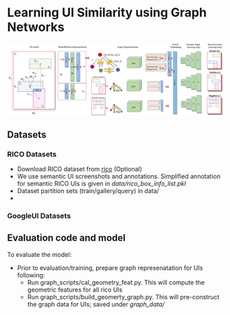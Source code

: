 # Learning UI Similarity using Graph Networks

<div align="center">
  <img src="data/gcncnn_arch.png"/>
</div>


## Datasets
### RICO Datasets
* Download RICO dataset from [rico](https://interactionmining.org/rico) (Optional)
* We use semantic UI screenshots and annotations. Simplified annotation for semantic RICO UIs is given in *data/rico_box_info_list.pkl*
* Dataset partition sets (train/gallery/query) in data/
* 

### GoogleUI Datasets



## Evaluation code and model
To evaluate the model:
* Prior to evaluation/training, prepare graph represenatation for UIs following:
	* Run graph_scripts/cal_geometry_feat.py. This will compute the geometric features for all rico UIs
	* Run graph_scripts/build_geomerty_graph.py. This will pre-construct the graph data for UIs; saved under *graph_data/*
